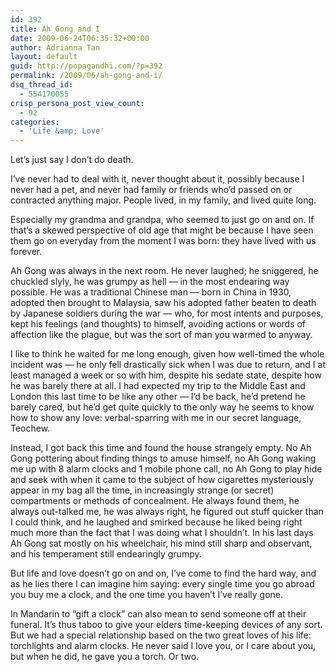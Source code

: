 ```yaml
---
id: 392
title: Ah Gong and I
date: 2009-06-24T06:35:32+00:00
author: Adrianna Tan
layout: default
guid: http://popagandhi.com/?p=392
permalink: /2009/06/ah-gong-and-i/
dsq_thread_id:
  - 554170055
crisp_persona_post_view_count:
  - 92
categories:
  - 'Life &amp; Love'
---
```

Let’s just say I don’t do death.

I’ve never had to deal with it, never thought about it, possibly because I never had a pet, and never had family or friends who’d passed on or contracted anything major. People lived, in my family, and lived quite long.

Especially my grandma and grandpa, who seemed to just go on and on. If that’s a skewed perspective of old age that might be because I have seen them go on everyday from the moment I was born: they have lived with us forever.

Ah Gong was always in the next room. He never laughed; he sniggered, he chuckled slyly, he was grumpy as hell — in the most endearing way possible. He was a traditional Chinese man — born in China in 1930, adopted then brought to Malaysia, saw his adopted father beaten to death by Japanese soldiers during the war — who, for most intents and purposes, kept his feelings (and thoughts) to himself, avoiding actions or words of affection like the plague, but was the sort of man you warmed to anyway.

I like to think he waited for me long enough, given how well-timed the whole incident was — he only fell drastically sick when I was due to return, and I at least managed a week or so with him, despite his sedate state, despite how he was barely there at all. I had expected my trip to the Middle East and London this last time to be like any other — I’d be back, he’d pretend he barely cared, but he’d get quite quickly to the only way he seems to know how to show any love: verbal-sparring with me in our secret language, Teochew.

Instead, I got back this time and found the house strangely empty. No Ah Gong pottering about finding things to amuse himself, no Ah Gong waking me up with 8 alarm clocks and 1 mobile phone call, no Ah Gong to play hide and seek with when it came to the subject of how cigarettes mysteriously appear in my bag all the time, in increasingly strange (or secret) compartments or methods of concealment. He always found them, he always out-talked me, he was always right, he figured out stuff quicker than I could think, and he laughed and smirked because he liked being right much more than the fact that I was doing what I shouldn’t. In his last days Ah Gong sat mostly on his wheelchair, his mind still sharp and observant, and his temperament still endearingly grumpy.

But life and love doesn’t go on and on, I’ve come to find the hard way, and as he lies there I can imagine him saying: every single time you go abroad you buy me a clock, and the one time you haven’t I’ve really gone.

In Mandarin to “gift a clock” can also mean to send someone off at their funeral. It’s thus taboo to give your elders time-keeping devices of any sort. But we had a special relationship based on the two great loves of his life: torchlights and alarm clocks. He never said I love you, or I care about you, but when he did, he gave you a torch. Or two.
